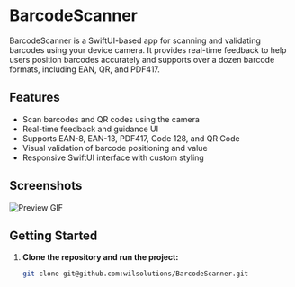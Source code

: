 # BarcodeScanner

BarcodeScanner is a SwiftUI-based app for scanning and validating barcodes using your device camera. It provides real-time feedback to help users position barcodes accurately and supports over a dozen barcode formats, including EAN, QR, and PDF417.

## Features

- Scan barcodes and QR codes using the camera
- Real-time feedback and guidance UI
- Supports EAN-8, EAN-13, PDF417, Code 128, and QR Code
- Visual validation of barcode positioning and value
- Responsive SwiftUI interface with custom styling

## Screenshots

![Preview GIF](barcodescanner-demo.gif.gif)


## Getting Started

1. **Clone the repository and run the project:**
    ```sh
    git clone git@github.com:wilsolutions/BarcodeScanner.git
    ```

